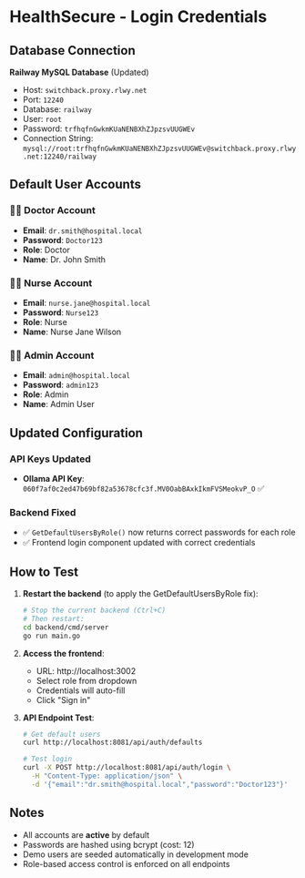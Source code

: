 # HealthSecure - Login Credentials

## Database Connection
**Railway MySQL Database** (Updated)
- Host: `switchback.proxy.rlwy.net`
- Port: `12240`
- Database: `railway`
- User: `root`
- Password: `trfhqfnGwkmKUaNENBXhZJpzsvUUGWEv`
- Connection String: `mysql://root:trfhqfnGwkmKUaNENBXhZJpzsvUUGWEv@switchback.proxy.rlwy.net:12240/railway`

## Default User Accounts

### 👨‍⚕️ Doctor Account
- **Email**: `dr.smith@hospital.local`
- **Password**: `Doctor123`
- **Role**: Doctor
- **Name**: Dr. John Smith

### 👩‍⚕️ Nurse Account
- **Email**: `nurse.jane@hospital.local`
- **Password**: `Nurse123`
- **Role**: Nurse
- **Name**: Nurse Jane Wilson

### 👨‍💼 Admin Account
- **Email**: `admin@hospital.local`
- **Password**: `admin123`
- **Role**: Admin
- **Name**: Admin User

## Updated Configuration

### API Keys Updated
- **Ollama API Key**: `060f7af0c2ed47b69bf82a53678cfc3f.MV0OabBAxkIkmFVSMeokvP_O` ✅

### Backend Fixed
- ✅ `GetDefaultUsersByRole()` now returns correct passwords for each role
- ✅ Frontend login component updated with correct credentials

## How to Test

1. **Restart the backend** (to apply the GetDefaultUsersByRole fix):
   ```bash
   # Stop the current backend (Ctrl+C)
   # Then restart:
   cd backend/cmd/server
   go run main.go
   ```

2. **Access the frontend**:
   - URL: http://localhost:3002
   - Select role from dropdown
   - Credentials will auto-fill
   - Click "Sign in"

3. **API Endpoint Test**:
   ```bash
   # Get default users
   curl http://localhost:8081/api/auth/defaults
   
   # Test login
   curl -X POST http://localhost:8081/api/auth/login \
     -H "Content-Type: application/json" \
     -d '{"email":"dr.smith@hospital.local","password":"Doctor123"}'
   ```

## Notes

- All accounts are **active** by default
- Passwords are hashed using bcrypt (cost: 12)
- Demo users are seeded automatically in development mode
- Role-based access control is enforced on all endpoints

